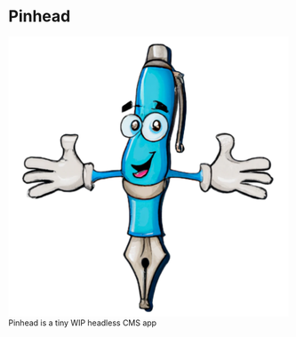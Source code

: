 # Pinhead
![Pinhead logo, a smiling cartoon Pen](/frontend/public/logo512.png)
Pinhead is a tiny WIP headless CMS app
